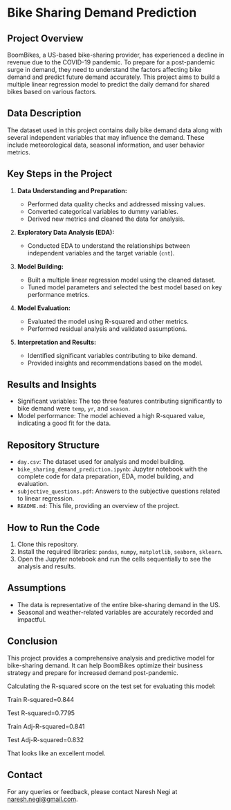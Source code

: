 # Bike Sharing Demand Prediction

## Project Overview

BoomBikes, a US-based bike-sharing provider, has experienced a decline in revenue due to the COVID-19 pandemic. To prepare for a post-pandemic surge in demand, they need to understand the factors affecting bike demand and predict future demand accurately. This project aims to build a multiple linear regression model to predict the daily demand for shared bikes based on various factors.

## Data Description

The dataset used in this project contains daily bike demand data along with several independent variables that may influence the demand. These include meteorological data, seasonal information, and user behavior metrics.

## Key Steps in the Project

1. **Data Understanding and Preparation:**
    - Performed data quality checks and addressed missing values.
    - Converted categorical variables to dummy variables.
    - Derived new metrics and cleaned the data for analysis.

2. **Exploratory Data Analysis (EDA):**
    - Conducted EDA to understand the relationships between independent variables and the target variable (`cnt`).

3. **Model Building:**
    - Built a multiple linear regression model using the cleaned dataset.
    - Tuned model parameters and selected the best model based on key performance metrics.

4. **Model Evaluation:**
    - Evaluated the model using R-squared and other metrics.
    - Performed residual analysis and validated assumptions.

5. **Interpretation and Results:**
    - Identified significant variables contributing to bike demand.
    - Provided insights and recommendations based on the model.

## Results and Insights

- Significant variables: The top three features contributing significantly to bike demand were `temp`, `yr`, and `season`.
- Model performance: The model achieved a high R-squared value, indicating a good fit for the data.

## Repository Structure

- `day.csv`: The dataset used for analysis and model building.
- `bike_sharing_demand_prediction.ipynb`: Jupyter notebook with the complete code for data preparation, EDA, model building, and evaluation.
- `subjective_questions.pdf`: Answers to the subjective questions related to linear regression.
- `README.md`: This file, providing an overview of the project.

## How to Run the Code

1. Clone this repository.
2. Install the required libraries: `pandas`, `numpy`, `matplotlib`, `seaborn`, `sklearn`.
3. Open the Jupyter notebook and run the cells sequentially to see the analysis and results.

## Assumptions

- The data is representative of the entire bike-sharing demand in the US.
- Seasonal and weather-related variables are accurately recorded and impactful.

## Conclusion

This project provides a comprehensive analysis and predictive model for bike-sharing demand. It can help BoomBikes optimize their business strategy and prepare for increased demand post-pandemic.


Calculating the R-squared score on the test set for evaluating this model:

Train R-squared=0.844

Test R-squared=0.7795

Train Adj-R-squared=0.841

Test Adj-R-squared=0.832

That looks like an excellent model.


## Contact

For any queries or feedback, please contact Naresh Negi at naresh.negi@gmail.com.